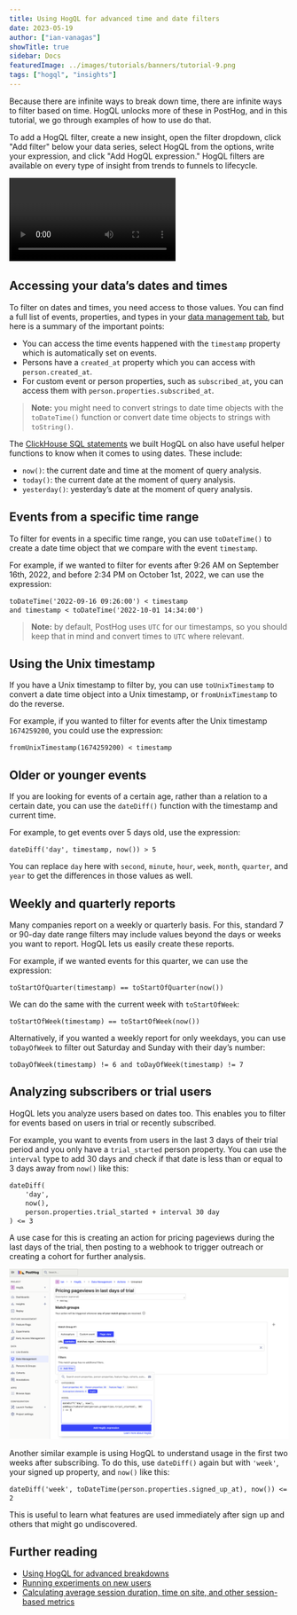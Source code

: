 ```yaml
---
title: Using HogQL for advanced time and date filters
date: 2023-05-19
author: ["ian-vanagas"]
showTitle: true
sidebar: Docs
featuredImage: ../images/tutorials/banners/tutorial-9.png
tags: ["hogql", "insights"]
---
```


Because there are infinite ways to break down time, there are infinite ways to filter based on time. HogQL unlocks more of these in PostHog, and in this tutorial, we go through examples of how to use do that.

To add a HogQL filter, create a new insight, open the filter dropdown, click "Add filter" below your data series, select HogQL from the options, write your expression, and click "Add HogQL expression." HogQL filters are available on every type of insight from trends to funnels to lifecycle.

![hogql.mp4](../images/tutorials/hogql-date-time-filters/hogql.mp4)

## Accessing your data’s dates and times

To filter on dates and times, you need access to those values. You can find a full list of events, properties, and types in your [data management tab](https://app.posthog.com/data-management/events), but here is a summary of the important points:

- You can access the time events happened with the `timestamp` property which is automatically set on events.
- Persons have a `created_at` property which you can access with `person.created_at`.
- For custom event or person properties, such as `subscribed_at`, you can access them with `person.properties.subscribed_at`.

> **Note:** you might need to convert strings to date time objects with the `toDateTime()` function or convert date time objects to strings with `toString()`.

The [ClickHouse SQL statements](https://clickhouse.com/docs/en/sql-reference) we built HogQL on also have useful helper functions to know when it comes to using dates. These include:

- `now()`: the current date and time at the moment of query analysis.
- `today()`: the current date at the moment of query analysis.
- `yesterday()`: yesterday’s date at the moment of query analysis.

## Events from a specific time range

To filter for events in a specific time range, you can use `toDateTime()` to create a date time object that we compare with the event `timestamp`. 

For example, if we wanted to filter for events after 9:26 AM on September 16th, 2022, and before 2:34 PM on October 1st, 2022, we can use the expression:

```
toDateTime('2022-09-16 09:26:00') < timestamp 
and timestamp < toDateTime('2022-10-01 14:34:00')
```

> **Note:** by default, PostHog uses `UTC` for our timestamps, so you should keep that in mind and convert times to `UTC` where relevant.

## Using the Unix timestamp

If you have a Unix timestamp to filter by, you can use `toUnixTimestamp` to convert a date time object into a Unix timestamp, or `fromUnixTimestamp` to do the reverse. 

For example, if you wanted to filter for events after the Unix timestamp `1674259200`, you could use the expression:

```
fromUnixTimestamp(1674259200) < timestamp
```

## Older or younger events

If you are looking for events of a certain age, rather than a relation to a certain date, you can use the `dateDiff()` function with the timestamp and current time. 

For example, to get events over 5 days old, use the expression:

```
dateDiff('day', timestamp, now()) > 5
```

You can replace `day` here with `second`, `minute`, `hour`, `week`, `month`, `quarter`, and `year` to get the differences in those values as well.

## Weekly and quarterly reports

Many companies report on a weekly or quarterly basis. For this, standard 7 or 90-day date range filters may include values beyond the days or weeks you want to report. HogQL lets us easily create these reports.

For example, if we wanted events for this quarter, we can use the expression:

```
toStartOfQuarter(timestamp) == toStartOfQuarter(now())
```

We can do the same with the current week with `toStartOfWeek`:

```
toStartOfWeek(timestamp) == toStartOfWeek(now())
```

Alternatively, if you wanted a weekly report for only weekdays, you can use `toDayOfWeek` to filter out Saturday and Sunday with their day’s number:

```
toDayOfWeek(timestamp) != 6 and toDayOfWeek(timestamp) != 7
```

## Analyzing subscribers or trial users

HogQL lets you analyze users based on dates too. This enables you to filter for events based on users in trial or recently subscribed.

For example, you want to events from users in the last 3 days of their trial period and you only have a `trial_started` person property. You can use the `interval` type to add 30 days and check if that date is less than or equal to 3 days away from `now()` like this: 

```
dateDiff(
	'day', 
	now(), 
	person.properties.trial_started + interval 30 day
) <= 3
```

A use case for this is creating an action for pricing pageviews during the last days of the trial, then posting to a webhook  to trigger outreach or creating a cohort for further analysis.

![Action](../images/tutorials/hogql-date-time-filters/action.png)

Another similar example is using HogQL to understand usage in the first two weeks after subscribing. To do this, use `dateDiff()` again but with `'week'`, your signed up property, and `now()` like this:

```
dateDiff('week', toDateTime(person.properties.signed_up_at), now()) <= 2
```

This is useful to learn what features are used immediately after sign up and others that might go undiscovered.

## Further reading

- [Using HogQL for advanced breakdowns](/tutorials/hogql-breakdowns)
- [Running experiments on new users](/tutorials/new-user-experiments)
- [Calculating average session duration, time on site, and other session-based metrics](/tutorials/session-metrics)

